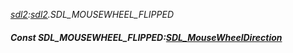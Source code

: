 _[sdl2](../../modules/sdl2/sdl2-module.md):[sdl2](../../modules/sdl2/sdl2-module.md).SDL\_MOUSEWHEEL\_FLIPPED_
##### Const SDL\_MOUSEWHEEL\_FLIPPED:[SDL_MouseWheelDirection](../../modules/sdl2/sdl2-sdl_mousewheeldirection.md)
